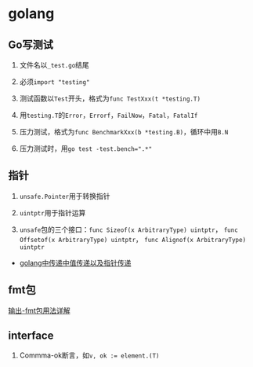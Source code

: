 # golang

## Go写测试

1. 文件名以`_test.go`结尾

2. 必须`import "testing"`

3. 测试函数以`Test`开头，格式为`func TestXxx(t *testing.T)`

4. 用`testing.T`的`Error`，`Errorf`，`FailNow`，`Fatal`，`FatalIf`

5. 压力测试，格式为`func BenchmarkXxx(b *testing.B)`，循环中用`B.N`

6. 压力测试时，用`go test -test.bench=".*"`

## 指针

1. `unsafe.Pointer`用于转换指针

2. `uintptr`用于指针运算

3. `unsafe`包的三个接口：`func Sizeof(x ArbitraryType) uintptr`， `func Offsetof(x ArbitraryType) uintptr`， `func Alignof(x ArbitraryType) uintptr`

- [golang中传递中值传递以及指针传递](https://blog.csdn.net/gavin_new/article/details/80268905)

## fmt包

[输出-fmt包用法详解](https://godoc.org/fmt)

## interface

1. Commma-ok断言，如`v, ok := element.(T)`